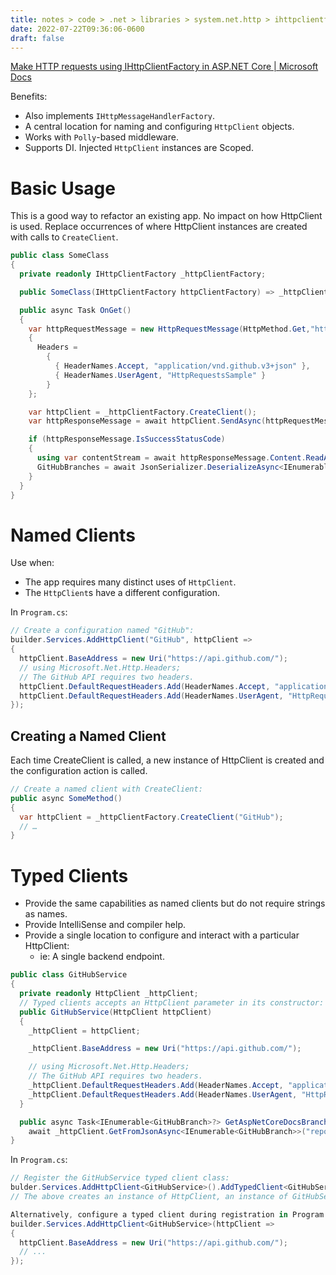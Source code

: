 ```yaml
---
title: notes > code > .net > libraries > system.net.http > ihttpclientfactory
date: 2022-07-22T09:36:06-0600
draft: false
---
```

[Make HTTP requests using IHttpClientFactory in ASP.NET Core | Microsoft Docs](https://docs.microsoft.com/en-us/aspnet/core/fundamentals/http-requests?view=aspnetcore-6.0#consumption-patterns)

Benefits:
- Also implements `IHttpMessageHandlerFactory`.
- A central location for naming and configuring `HttpClient` objects.
- Works with `Polly`-based middleware.
- Supports DI. Injected `HttpClient` instances are Scoped.

# Basic Usage
This is a good way to refactor an existing app. No impact on how HttpClient is used. Replace occurrences of where HttpClient instances are created with calls to `CreateClient`.

```cs
public class SomeClass 
{
  private readonly IHttpClientFactory _httpClientFactory;

  public SomeClass(IHttpClientFactory httpClientFactory) => _httpClientFactory = httpClientFactory;

  public async Task OnGet() 
  {
    var httpRequestMessage = new HttpRequestMessage(HttpMethod.Get,"https://api.github.com/repos/dotnet/AspNetCore.Docs/branches")
    {
      Headers =
        {
          { HeaderNames.Accept, "application/vnd.github.v3+json" },
          { HeaderNames.UserAgent, "HttpRequestsSample" }
        }
    };

    var httpClient = _httpClientFactory.CreateClient();
    var httpResponseMessage = await httpClient.SendAsync(httpRequestMessage);

    if (httpResponseMessage.IsSuccessStatusCode)
    {
      using var contentStream = await httpResponseMessage.Content.ReadAsStreamAsync();
      GitHubBranches = await JsonSerializer.DeserializeAsync<IEnumerable<GitHubBranch>>(contentStream);
    }
  }
}
```

# Named Clients
Use when:
- The app requires many distinct uses of `HttpClient`.
- The `HttpClient`s have a different configuration.

In `Program.cs`:
```cs
// Create a configuration named "GitHub":
builder.Services.AddHttpClient("GitHub", httpClient =>
{
  httpClient.BaseAddress = new Uri("https://api.github.com/");
  // using Microsoft.Net.Http.Headers;
  // The GitHub API requires two headers.
  httpClient.DefaultRequestHeaders.Add(HeaderNames.Accept, "application/vnd.github.v3+json");
  httpClient.DefaultRequestHeaders.Add(HeaderNames.UserAgent, "HttpRequestsSample");
});
```

## Creating a Named Client
Each time CreateClient is called, a new instance of HttpClient is created and the configuration action is called.
```cs
// Create a named client with CreateClient:
public async SomeMethod() 
{
  var httpClient = _httpClientFactory.CreateClient("GitHub");
  // …
}
```

# Typed Clients
- Provide the same capabilities as named clients but do not require strings as names.
- Provide IntelliSense and compiler help.
- Provide a single location to configure and interact with a particular HttpClient:
  - ie: A single backend endpoint.

```cs
public class GitHubService
{
  private readonly HttpClient _httpClient;
  // Typed clients accepts an HttpClient parameter in its constructor:
  public GitHubService(HttpClient httpClient)
  {
    _httpClient = httpClient;

    _httpClient.BaseAddress = new Uri("https://api.github.com/");

    // using Microsoft.Net.Http.Headers;
    // The GitHub API requires two headers.
    _httpClient.DefaultRequestHeaders.Add(HeaderNames.Accept, "application/vnd.github.v3+json");
    _httpClient.DefaultRequestHeaders.Add(HeaderNames.UserAgent, "HttpRequestsSample");
  }

  public async Task<IEnumerable<GitHubBranch>?> GetAspNetCoreDocsBranchesAsync() =>
    await _httpClient.GetFromJsonAsync<IEnumerable<GitHubBranch>>("repos/dotnet/AspNetCore.Docs/branches");
}
```
In `Program.cs`:
```cs
// Register the GitHubService typed client class:
bulder.Services.AddHttpClient<GitHubService>().AddTypedClient<GitHubService>();
// The above creates an instance of HttpClient, an instance of GitHubService, and passes the aforementioned HttpClient to its constructor.

Alternatively, configure a typed client during registration in Program.cs:
builder.Services.AddHttpClient<GitHubService>(httpClient =>
{
  httpClient.BaseAddress = new Uri("https://api.github.com/");
  // ...
});
```
